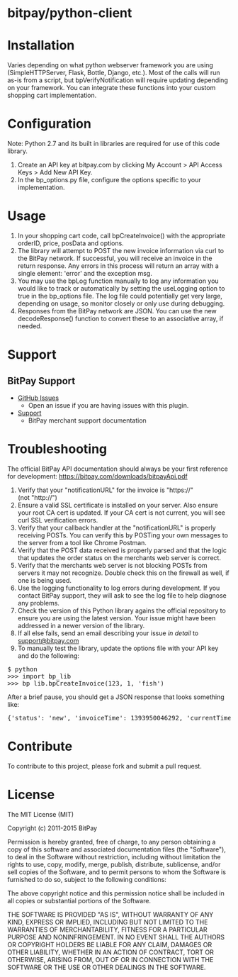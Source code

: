 bitpay/python-client
====================

# Installation

Varies depending on what python webserver framework you are using (SimpleHTTPServer, Flask, Bottle, Django, etc.).
Most of the calls will run as-is from a script, but bpVerifyNotification will require updating depending on your framework.
You can integrate these functions into your custom shopping cart implementation.


# Configuration

Note: Python 2.7 and its built in libraries are required for use of this code library.

1. Create an API key at bitpay.com by clicking My Account > API Access Keys > Add New API Key.
2. In the bp_options.py file, configure the options specific to your implementation.


# Usage

1. In your shopping cart code, call bpCreateInvoice() with the appropriate orderID, price,
   posData and options.
2. The library will attempt to POST the new invoice information via curl to the BitPay
   network.  If successful, you will receive an invoice in the return response.  Any errors
   in this process will return an array with a single element: 'error' and the exception msg.
3. You may use the bpLog function manually to log any information you would like to track or
   automatically by setting the useLogging option to true in the bp_options file.  The log file
   could potentially get very large, depending on usage, so monitor closely or only use
   during debugging.
4. Responses from the BitPay network are JSON. You can use the new decodeResponse() function to
   convert these to an associative array, if needed.

# Support

## BitPay Support

* [GitHub Issues](https://github.com/bitpay/python-client/issues)
  * Open an issue if you are having issues with this plugin.
* [Support](https://support.bitpay.com)
  * BitPay merchant support documentation

# Troubleshooting

The official BitPay API documentation should always be your first reference for development:
https://bitpay.com/downloads/bitpayApi.pdf

1. Verify that your "notificationURL" for the invoice is "https://" (not "http://")
2. Ensure a valid SSL certificate is installed on your server. Also ensure your root CA cert is
   updated. If your CA cert is not current, you will see curl SSL verification errors.
3. Verify that your callback handler at the "notificationURL" is properly receiving POSTs. You
   can verify this by POSTing your own messages to the server from a tool like Chrome Postman.
4. Verify that the POST data received is properly parsed and that the logic that updates the
   order status on the merchants web server is correct.
5. Verify that the merchants web server is not blocking POSTs from servers it may not
   recognize. Double check this on the firewall as well, if one is being used.
6. Use the logging functionality to log errors during development. If you contact BitPay support,
   they will ask to see the log file to help diagnose any problems.
7. Check the version of this Python library agains the official repository to ensure you are using
   the latest version. Your issue might have been addressed in a newer version of the library.
8. If all else fails, send an email describing your issue *in detail* to support@bitpay.com
9. To manually test the library, update the options file with your API key and do the following:
<pre>
$ python
>>> import bp_lib
>>> bp_lib.bpCreateInvoice(123, 1, 'fish')
</pre>
After a brief pause, you should get a JSON response that looks something like:
<pre>
{'status': 'new', 'invoiceTime': 1393950046292, 'currentTime': 1393950046520, 'url': 'https://bitpay.com/invoice?id=aASDF2jh4ashkASDfh234', 'price': 1, 'btcPrice': '1.0000', 'currency': 'BTC', 'posData': '{"posData": "fish", "hash": "ASDfkjha452345ASDFaaskjhasdlfkflkajsdf"}', 'expirationTime': 1393950946292, 'id': 'aASDF2jh4ashkASDfh234'}
</pre>

# Contribute

To contribute to this project, please fork and submit a pull request.

# License

The MIT License (MIT)

Copyright (c) 2011-2015 BitPay

Permission is hereby granted, free of charge, to any person obtaining a copy
of this software and associated documentation files (the "Software"), to deal
in the Software without restriction, including without limitation the rights
to use, copy, modify, merge, publish, distribute, sublicense, and/or sell
copies of the Software, and to permit persons to whom the Software is
furnished to do so, subject to the following conditions:

The above copyright notice and this permission notice shall be included in
all copies or substantial portions of the Software.

THE SOFTWARE IS PROVIDED "AS IS", WITHOUT WARRANTY OF ANY KIND, EXPRESS OR
IMPLIED, INCLUDING BUT NOT LIMITED TO THE WARRANTIES OF MERCHANTABILITY,
FITNESS FOR A PARTICULAR PURPOSE AND NONINFRINGEMENT. IN NO EVENT SHALL THE
AUTHORS OR COPYRIGHT HOLDERS BE LIABLE FOR ANY CLAIM, DAMAGES OR OTHER
LIABILITY, WHETHER IN AN ACTION OF CONTRACT, TORT OR OTHERWISE, ARISING FROM,
OUT OF OR IN CONNECTION WITH THE SOFTWARE OR THE USE OR OTHER DEALINGS IN
THE SOFTWARE.
